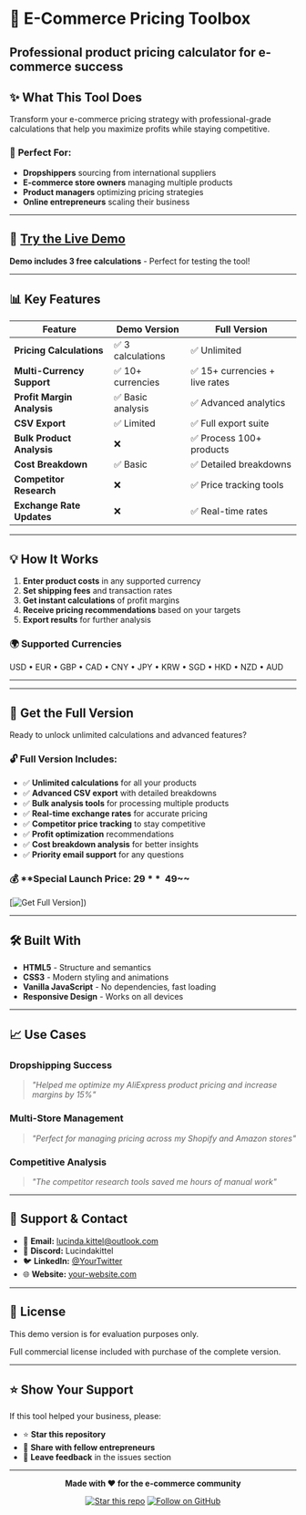 # 🧰 E-Commerce Pricing Toolbox

**Professional product pricing calculator for e-commerce success**
---

## ✨ **What This Tool Does**

Transform your e-commerce pricing strategy with professional-grade calculations that help you maximize profits while staying competitive.

### 🎯 **Perfect For:**
- **Dropshippers** sourcing from international suppliers
- **E-commerce store owners** managing multiple products  
- **Product managers** optimizing pricing strategies
- **Online entrepreneurs** scaling their business

---

## 🚀 **[Try the Live Demo]([https://yourusername.github.io/ecommerce-pricing-demo](https://github.com/LucindaKittel/ecommerce-pricing-toolbox--demo.git))**

**Demo includes 3 free calculations** - Perfect for testing the tool!

---

## 📊 **Key Features**

| Feature | Demo Version | Full Version |
|---------|--------------|--------------|
| **Pricing Calculations** | ✅ 3 calculations | ✅ Unlimited |
| **Multi-Currency Support** | ✅ 10+ currencies | ✅ 15+ currencies + live rates |
| **Profit Margin Analysis** | ✅ Basic analysis | ✅ Advanced analytics |
| **CSV Export** | ✅ Limited | ✅ Full export suite |
| **Bulk Product Analysis** | ❌ | ✅ Process 100+ products |
| **Cost Breakdown** | ✅ Basic | ✅ Detailed breakdowns |
| **Competitor Research** | ❌ | ✅ Price tracking tools |
| **Exchange Rate Updates** | ❌ | ✅ Real-time rates |

---

## 💡 **How It Works**

1. **Enter product costs** in any supported currency
2. **Set shipping fees** and transaction rates  
3. **Get instant calculations** of profit margins
4. **Receive pricing recommendations** based on your targets
5. **Export results** for further analysis

### 🌍 **Supported Currencies**
USD • EUR • GBP • CAD • CNY • JPY • KRW • SGD • HKD • NZD • AUD

---

---

## 🎁 **Get the Full Version**

Ready to unlock unlimited calculations and advanced features?

### 🔓 **Full Version Includes:**
- ✅ **Unlimited calculations** for all your products
- ✅ **Advanced CSV export** with detailed breakdowns  
- ✅ **Bulk analysis tools** for processing multiple products
- ✅ **Real-time exchange rates** for accurate pricing
- ✅ **Competitor price tracking** to stay competitive
- ✅ **Profit optimization** recommendations
- ✅ **Cost breakdown analysis** for better insights
- ✅ **Priority email support** for any questions

### 💰 **Special Launch Price: $29** ~~$49~~

[![Get Full Version](https://ecommtoolbox.gumroad.com/l/mltdt)])

---

## 🛠️ **Built With**

- **HTML5** - Structure and semantics
- **CSS3** - Modern styling and animations
- **Vanilla JavaScript** - No dependencies, fast loading
- **Responsive Design** - Works on all devices

---

## 📈 **Use Cases**

### **Dropshipping Success**
> *"Helped me optimize my AliExpress product pricing and increase margins by 15%"*

### **Multi-Store Management**  
> *"Perfect for managing pricing across my Shopify and Amazon stores"*

### **Competitive Analysis**
> *"The competitor research tools saved me hours of manual work"*

---

## 🤝 **Support & Contact**

- 📧 **Email:** lucinda.kittel@outlook.com
- 💬 **Discord:** Lucindakittel 
- 🐦 **LinkedIn:** [@YourTwitter](https://www.linkedin.com/in/lucindakittel/)
- 🌐 **Website:** [your-website.com](https://ecommtoolbox.gumroad.com/l/mltdt)

---

## 📄 **License**

This demo version is for evaluation purposes only. 

Full commercial license included with purchase of the complete version.

---

## ⭐ **Show Your Support**

If this tool helped your business, please:
- ⭐ **Star this repository**
- 🔄 **Share with fellow entrepreneurs**  
- 💬 **Leave feedback** in the issues section

---

<div align="center">

**Made with ❤️ for the e-commerce community**

[![Star this repo](https://img.shields.io/github/stars/yourusername/ecommerce-pricing-demo?style=social)](https://github.com/yourusername/ecommerce-pricing-demo/stargazers)
[![Follow on GitHub](https://img.shields.io/github/followers/yourusername?style=social)](https://github.com/yourusername)

</div>
